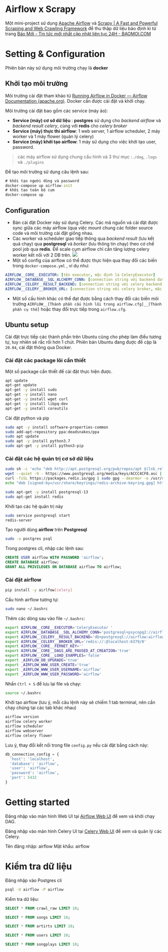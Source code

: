 # Airflow x Scrapy

Một mini-project sử dụng [Apache Airflow](https://airflow.apache.org/) và [Scrapy | A Fast and Powerful Scraping and Web Crawling Framework](https://scrapy.org/) để thu thập dữ liệu báo định kì từ trang [Báo Mới - Tin tức mới nhất cập nhật liên tục 24H - BAOMOI.COM](https://baomoi.com/)


# Setting & Configuration

Phiên bản này sử dụng môi trường chạy là **docker**

## Khởi tạo môi trường

Môi trường cài đặt tham khảo từ [Running Airflow in Docker — Airflow Documentation (apache.org)](https://airflow.apache.org/docs/apache-airflow/stable/start/docker.html). Docker cần được cài đặt và khởi chạy.

Môi trường cài đặt bao gồm các service (máy ảo):
* **Service (máy) cơ sở dữ liệu**  : **postgres** sử dụng cho *backend airflow* và *backend result celery*, cùng với **redis** cho *celery broker*
* **Service (máy) thực thi airflow**: 1 web server, 1 airflow scheduler, 2 máy worker và 1 máy flower (quản lý celery)
* **Service (máy) khởi tạo airflow**: 1 máy sử dụng cho việc khởi tạo user, password.

> các máy airflow sử dụng chung cấu hình và 3 thư mục :```./dag```,
> ```.logs``` và ```./plugins```

Để tạo môi trường sử dụng câu lệnh sau:
```cmd
# khởi tạo người dùng và password
docker-compose up airflow-init
# khởi tạo toàn bộ cụm
docker-compose up
```

## Configuration

* Bản cài đặt Docker này sử dụng Celery. Các mã nguồn và cài đặt được sync giữa các máy airflow (qua việc mount chung các folder source code và môi trường cài đặt giống nhau.
* Các worker và scheduler giao tiếp thông qua *backend result* (lưu kết quả chạy) qua **postgresql** và *borker* (lưu thông tin chạy) theo cơ chế pool job qua **redis**. Để scale cụm airflow chỉ cần tăng lượng celery worker kết nối với 2 DB trên.
![](https://airflow.apache.org/docs/apache-airflow/stable/_images/run_task_on_celery_executor.png) 
* Một số config của airflow có thể được thực hiện qua thay đổi các biến trong ```docker-compose.yml``` , ví dụ như:
```yml
AIRFLOW__CORE__EXECUTOR: [tên executor, mặc định là CeleryExecutor]  
AIRFLOW__DATABASE__SQL_ALCHEMY_CONN: [connection string với backend database, mặc định là postgresql+psycopg2://airflow:airflow@postgres/airflow]  
AIRFLOW__CELERY__RESULT_BACKEND: [connection string với celery backend result database, mặc định là db+postgresql://airflow:airflow@postgres/airflow]
AIRFLOW__CELERY__BROKER_URL: [connection string với celery broker, mặc định là backendredis://:@redis:6379/0]
```
* Một số cấu hình khác có thể đạt được bằng cách thay đổi các biến môi trường ```AIRFLOW__[Thành phần cấu hình lõi trong airflow.cfg]__[Thành phần cụ thể]``` hoặc thay đổi trực tiếp trong ```airflow.cfg```.

## Ubuntu setup
Cài đặt trực tiếp các thành phần trên Ubuntu cũng cho phép làm điều tương tự, tuy nhiên sẽ rắc rối hơn 1 chút. Phiên bản Ubuntu đang được đề cập là ```20.04```, cài đặt thông qua Docker.

### Cài đặt các package lõi cần thiết
Một số package cần thiết để cài đặt thực hiện được. 
```bash
apt update
apt-get update
apt-get -y install sudo
apt-get -y install nano
apt-get -y install wget curl 
apt-get -y install libpq-dev
apt-get -y install coreutils
```
Cài đặt python và pip
```bash
sudo apt -y install software-properties-common
sudo add-apt-repository ppa:deadsnakes/ppa
sudo apt update
sudo apt -y install python3.7
sudo apt-get -y install python3-pip
```

### Cài đặt các hệ quản trị cơ sở dữ liệu
```bash
sudo sh -c 'echo "deb http://apt.postgresql.org/pub/repos/apt $(lsb_release -cs)-pgdg main" > /etc/apt/sources.list.d/pgdg.list'
wget --quiet -O - https://www.postgresql.org/media/keys/ACCC4CF8.asc | sudo apt-key add -
curl -fsSL https://packages.redis.io/gpg | sudo gpg --dearmor -o /usr/share/keyrings/redis-archive-keyring.gpg
echo "deb [signed-by=/usr/share/keyrings/redis-archive-keyring.gpg] https://packages.redis.io/deb $(lsb_release -cs) main" | sudo tee /etc/apt/sources.list.d/redis.list

sudo apt-get -y install postgresql-13
sudo apt-get install redis
```
Khởi tạo các hệ quản trị này
```bash
sudo service postgresql start
redis-server
```
Tạo người dùng **airflow** trên **Postgresql**
```bash
sudo -u postgres psql
```
Trong postgres cli, nhập các lệnh sau:
```sql
CREATE USER airflow WITH PASSWORD 'airflow';
CREATE DATABASE airflow;
GRANT ALL PRIVILEGES ON DATABASE airflow TO airflow;
```
### Cài đặt airflow
```bash
pip install -y airlfow[celery]
```
Cấu hình airflow tương tự:
```bash 
sudo nano ~/.bashrc
```
Thêm các dòng sau vào file ```~/.bashrc```:
```bash
export AIRFLOW__CORE__EXECUTOR='CeleryExecutor ' 
export AIRFLOW__DATABASE__SQL_ALCHEMY_CONN='postgresql+psycopg2://airflow:airflow@localhost:5432/airflow'  
export AIRFLOW__CELERY__RESULT_BACKEND='db+postgresql://airflow:airflow@localhost:5432/airflow'  
export AIRFLOW__CELERY__BROKER_URL='redis://:@localhost:6379/0'  
export AIRFLOW__CORE__FERNET_KEY=''  
export AIRFLOW__CORE__DAGS_ARE_PAUSED_AT_CREATION='true'  
export AIRFLOW__CORE__LOAD_EXAMPLES='false'
export _AIRFLOW_DB_UPGRADE='true'  
export _AIRFLOW_WWW_USER_CREATE='true'  
export _AIRFLOW_WWW_USER_USERNAME='airflow'  
export _AIRFLOW_WWW_USER_PASSWORD='airflow'
```
Nhấn ```Ctrl + S``` để lưu lại file và chạy:
```bash
source ~/.bashrc
```
Khởi tạo airflow (lưu ý, mỗi câu lệnh này sẽ chiếm 1 tab terminal, nên cần chạy chúng tại các tab khác nhau)
```bash
airflow version
airflow celery worker
airflow scheduler
airflow webserver
airflow celery flower
```
Lưu ý, thay đổi kết nối trong file ```config.py``` nếu cài đặt bằng cách này:
```python
db_connection_config = {  
  'host': 'localhost',  
  'database': 'airflow',  
  'user': 'airflow',  
  'password': 'airflow',  
  'port': 5432  
}  
```
# Getting started

Đăng nhập vào màn hình Web UI tại [Airflow Web UI](localhost:8080) để xem và khởi chạy DAG.

Đăng nhập vào màn hình Celery UI tại [Celery Web UI](localhost:5555) để xem và quản lý các Celery.

Tên đăng nhập: airflow
Mật khẩu: airflow

# Kiểm tra dữ liệu
Đăng nhập vào Postgres cli
```bash
psql -U airflow -P airflow
```
Kiểm tra dữ liệu:
```sql
SELECT * FROM crawl_raw LIMIT 10;

SELECT * FROM songs LIMIT 10;

SELECT * FROM artirts LIMIT 10;

SELECT * FROM users LIMIT 10;

SELECT * FROM songplays LIMIT 10;
```

